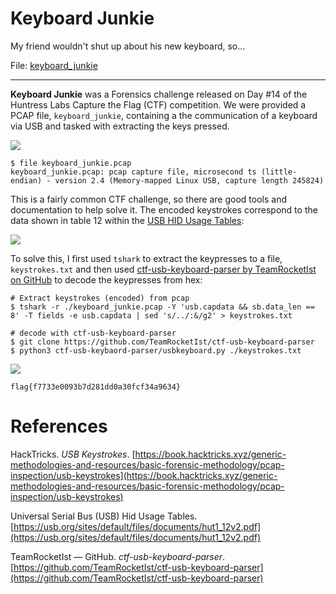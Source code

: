 # Keyboard Junkie

My friend wouldn't shut up about his new keyboard, so...

File: [keyboard_junkie]()

-----

**Keyboard Junkie** was a Forensics challenge released on Day #14 of the Huntress Labs Capture the Flag (CTF) competition. We were provided a PCAP file, `keyboard_junkie`, containing a the communication of a keyboard via USB and tasked with extracting the keys pressed.

![](https://miro.medium.com/v2/resize:fit:700/1*mbWvXUPFa5tJ7JN0xdlsuQ.png)

```
$ file keyboard_junkie.pcap  
keyboard_junkie.pcap: pcap capture file, microsecond ts (little-endian) - version 2.4 (Memory-mapped Linux USB, capture length 245824)
```

This is a fairly common CTF challenge, so there are good tools and documentation to help solve it. The encoded keystrokes correspond to the data shown in table 12 within the [USB HID Usage Tables](https://usb.org/sites/default/files/documents/hut1_12v2.pdf):

![](https://miro.medium.com/v2/resize:fit:700/1*Y8fH4nI1xV5XsVvsaHRPFg.png)

To solve this, I first used `tshark` to extract the keypresses to a file, `keystrokes.txt` and then used [ctf-usb-keyboard-parser by TeamRocketIst on GitHub](https://github.com/TeamRocketIst/ctf-usb-keyboard-parser) to decode the keypresses from hex:

```
# Extract keystrokes (encoded) from pcap
$ tshark -r ./keyboard_junkie.pcap -Y 'usb.capdata && sb.data_len == 8' -T fields -e usb.capdata | sed 's/../:&/g2' > keystrokes.txt

# decode with ctf-usb-keyboard-parser
$ git clone https://github.com/TeamRocketIst/ctf-usb-keyboard-parser
$ python3 ctf-usb-keybaord-parser/usbkeyboard.py ./keystrokes.txt
```

![](https://miro.medium.com/v2/resize:fit:700/1*Czebbq_pjNFS_4SpL3K86w.png)

```
flag{f7733e0093b7d281dd0a30fcf34a9634}
```

# References

HackTricks. _USB Keystrokes_. [https://book.hacktricks.xyz/generic-methodologies-and-resources/basic-forensic-methodology/pcap-inspection/usb-keystrokes](https://book.hacktricks.xyz/generic-methodologies-and-resources/basic-forensic-methodology/pcap-inspection/usb-keystrokes)

Universal Serial Bus (USB) Hid Usage Tables. [https://usb.org/sites/default/files/documents/hut1_12v2.pdf](https://usb.org/sites/default/files/documents/hut1_12v2.pdf)

TeamRocketIst — GitHub. _ctf-usb-keyboard-parser_. [https://github.com/TeamRocketIst/ctf-usb-keyboard-parser](https://github.com/TeamRocketIst/ctf-usb-keyboard-parser)